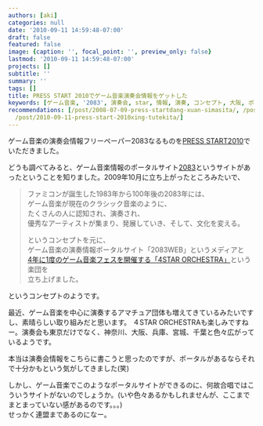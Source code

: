 ```yaml
---
authors: [aki]
categories: null
date: '2010-09-11 14:59:48-07:00'
draft: false
featured: false
image: {caption: '', focal_point: '', preview_only: false}
lastmod: '2010-09-11 14:59:48-07:00'
projects: []
subtitle: ''
summary: ''
tags: []
title: PRESS START 2010でゲーム音楽演奏会情報をゲットした
keywords: [ゲーム音楽, '2083', 演奏会, star, 情報, 演奏, コンセプト, 大阪, ポータル, フリーペーパー]
recommendations: [/post/2008-07-09-press-startdang-xuan-simasita/, /post/2012-09-24-sheng-yan-zou-henoqi-dai-tojia-zhi/,
  /post/2010-09-11-press-start-2010xing-tutekita/]
---
```


ゲーム音楽の演奏会情報フリーペーパー2083なるものを[PRESS START2010](https://chezo.uno/post/2010-09-11-press-start-2010degemuyin-le-yan-zou-hui-qing-bao-wogetutosita/)でいただきました。

どうも調べてみると、ゲーム音楽情報のポータルサイト[2083](http://www.2083.jp/)というサイトがあったということを知りました。2009年10月に立ち上がったところみたいで、

> ファミコンが誕生した1983年から100年後の2083年には、  
> ゲーム音楽が現在のクラシック音楽のように、  
> たくさんの人に認知され、演奏され、  
> 優秀なアーティストが集まり、発展していき、そして、文化を変える。
> 
> というコンセプトを元に、  
> ゲーム音楽の演奏情報ポータルサイト「2083WEB」というメディアと  
> [4年に1度のゲーム音楽フェスを開催する「4STAR ORCHESTRA」](http://www.2083.jp/about/4star_orchestra.html)という楽団を  
> 立ち上げました。

というコンセプトのようです。

最近、ゲーム音楽を中心に演奏するアマチュア団体も増えてきているみたいですし、素晴らしい取り組みだと思います。 ４STAR ORCHESTRAも楽しみですねー。演奏会も東京だけでなく、神奈川、大阪、兵庫、宮城、千葉と色々広がっているようです。

本当は演奏会情報をこちらに書こうと思ったのですが、ポータルがあるならそれで十分かもという気がしてきました(笑)

しかし、ゲーム音楽でこのようなポータルサイトができるのに、何故合唱ではこういうサイトがないのでしょうか。(いや色々あるかもしれませんが、ここまでまとまっていない感があるのです。。。)  
せっかく連盟まであるのになー。